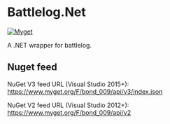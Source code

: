 # Battlelog.Net

[![Myget](https://img.shields.io/myget/bond_009/v/Battlelog.Net.svg)](https://www.myget.org/feed/Packages/bond_009)

A .NET wrapper for battlelog.

## Nuget feed

NuGet V3 feed URL (Visual Studio 2015+): https://www.myget.org/F/bond_009/api/v3/index.json

NuGet V2 feed URL (Visual Studio 2012+): https://www.myget.org/F/bond_009/api/v2
